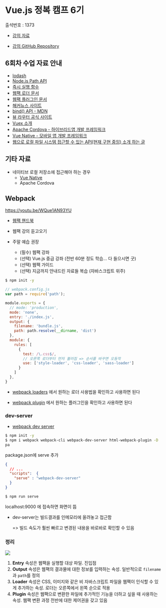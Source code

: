 # Vue.js 정복 캠프 6기

출석번호 : 1373

* [강의 자료](https://joshua1988.github.io/vue-camp/)

* [강의 GitHub Repository](https://github.com/joshua1988/vue-camp)



## 6회차 수업 자료 안내

- [lodash](https://lodash.com/)
- [Node.js Path API](https://nodejs.org/api/path.html)
- [즉시 실행 함수](https://developer.mozilla.org/en-US/docs/Glossary/IIFE)
- [웹팩 로더 문서](https://webpack.js.org/loaders/)
- [웹팩 플러그인 문서](https://webpack.js.org/plugins/)
- [해커뉴스 사이트](https://news.ycombinator.com/newest)
- [bind() API - MDN](https://developer.mozilla.org/ko/docs/Web/JavaScript/Reference/Global_Objects/Function/bind)
- [뷰 라우터 공식 사이트](https://router.vuejs.org/)
- [Vuex 소개](https://joshua1988.github.io/vue-camp/vuex/concept.html)
- [Apache Cordova - 하이브리드앱 개발 프레임워크](https://cordova.apache.org/docs/en/latest/reference/cordova-plugin-file/index.html)
- [Vue Native - 모바일 앱 개발 프레임워크](https://vue-native.io/)
- [웹으로 로컬 파일 시스템 접근할 수 있는 API(현재 구현 중임) 소개 하는 글](https://web.dev/native-file-system/)



## 기타 자료

* 네이티브 로컬 저장소에 접근해야 하는 경우
  * [Vue Native](https://vue-native.io/)
  * Apache Cordova



## Webpack

https://youtu.be/WQue1AN93YU

* [웹팩 핸드북](https://joshua1988.github.io/webpack-guide/)

* 웹팩 강의 듣고오기
* 주말 예습 권장
  * (필수) 웹팩 강좌
  * (선택) Vue.js 중급 강좌 (전반 60분 정도 학습... 다 들으시면 굿)
  * (선택) 웹팩 가이드
  * (선택) 지금까지 안내드린 자료들 복습 (자바스크립트 위주)



```bash
$ npm init -y
```





```js
// webpack.config.js
var path = require('path');

module.exports = {
  // mode: 'production',
  mode: 'none',
  entry: './index.js',
  output: {
    filename: 'bundle.js',
    path: path.resolve(__dirname, 'dist')
  },
  module: {
    rules: [
      {
        test: /\.css$/,
        // 오른쪽 로더부터 먼저 불러짐 => 순서를 바꾸면 오동작
        use: ['style-loader', 'css-loader', 'sass-loader']
      }
    ]
  },
}
```



* [webpack loaders](https://webpack.js.org/loaders/) 에서 원하는 로더 사용법을 확인하고 사용하면 된다

* [webpack plugin](https://webpack.js.org/plugins/) 에서 원하는 플러그인을 확인하고 사용하면 된다

### dev-server

* [webpack dev server]([https://joshua1988.github.io/webpack-guide/tutorials/webpack-dev-server.html#%EC%9B%B9%ED%8C%A9-%EB%8D%B0%EB%B8%8C-%EC%84%9C%EB%B2%84](https://joshua1988.github.io/webpack-guide/tutorials/webpack-dev-server.html#웹팩-데브-서버))

```bash
$ npm init -y
$ npm i webpack webpack-cli webpack-dev-server html-webpack-plugin -D
pa
```

package.json에 serve 추가

```json
{
  // ...
  "scripts":  {
    "serve" : "webpack-dev-server"
  }
}
```

```bash
$ npm run serve
```

localhost:9000 에 접속하면 화면이 뜸

* dev-server는 빌드결과를 인메모리에 올려놓고 접근함

   => 빌드 속도가 훨씬 빠르고 변경된 내용을 바로바로 확인할 수 있음

### 정리

![](https://joshua1988.github.io/webpack-guide/assets/img/diagram.519da03f.png)

1. **Entry** 속성은 웹팩을 실행할 대상 파일. 진입점
2. **Output** 속성은 웹팩의 결과물에 대한 정보를 입력하는 속성. 일반적으로 `filename`과 `path`를 정의
3. **Loader** 속성은 CSS, 이미지와 같은 비 자바스크립트 파일을 웹팩이 인식할 수 있게 추가하는 속성. 로더는 오른쪽에서 왼쪽 순으로 적용
4. **Plugin** 속성은 웹팩으로 변환한 파일에 추가적인 기능을 더하고 싶을 때 사용하는 속성. 웹팩 변환 과정 전반에 대한 제어권을 갖고 있음